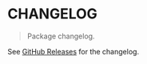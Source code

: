 # CHANGELOG

> Package changelog.

See [GitHub Releases](https://github.com/stdlib-js/string-base-stickycase/releases) for the changelog.